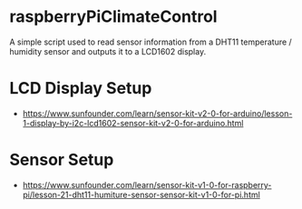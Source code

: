 # raspberryPiClimateControl
A simple script used to read sensor information from a DHT11 temperature / humidity sensor and outputs it to a LCD1602 display.

# LCD Display Setup
* https://www.sunfounder.com/learn/sensor-kit-v2-0-for-arduino/lesson-1-display-by-i2c-lcd1602-sensor-kit-v2-0-for-arduino.html

# Sensor Setup
* https://www.sunfounder.com/learn/sensor-kit-v1-0-for-raspberry-pi/lesson-21-dht11-humiture-sensor-sensor-kit-v1-0-for-pi.html

